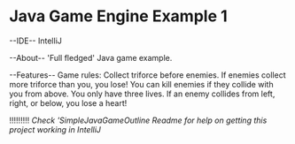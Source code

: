 # Java Game Engine Example 1

--IDE--
IntelliJ

--About--
'Full fledged' Java game example.

--Features--
Game rules: Collect triforce before enemies. If enemies collect more triforce than you, you lose!
            You can kill enemies if they collide with you from above.
            You only have three lives. If an enemy collides from left, right, or below, you lose a heart!

!!!!!!!!!
*Check 'SimpleJavaGameOutline Readme for help on getting this project working in IntelliJ*
